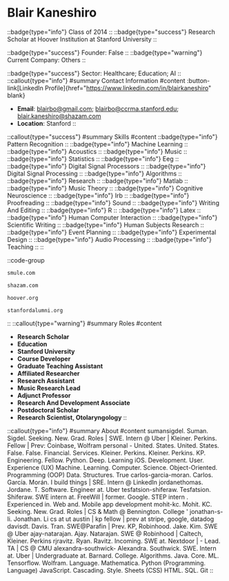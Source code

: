 # Blair Kaneshiro
::badge{type="info"}
Class of 2014
::
::badge{type="success"}
Research Scholar at Hoover Institution at Stanford University
::

::badge{type="success"}
Founder: False
::
::badge{type="warning"}
Current Company: Others
::

::badge{type="success"}
Sector: Healthcare; Education; AI
::
::callout{type="info"}
#summary
Contact Information
#content
:button-link[LinkedIn Profile]{href="https://www.linkedin.com/in/blairkaneshiro" blank}
- **Email**: blairbo@gmail.com; blairbo@ccrma.stanford.edu; blair.kaneshiro@shazam.com
- **Location**: Stanford
::

::callout{type="success"}
#summary
Skills
#content
::badge{type="info"}
Pattern Recognition
::
::badge{type="info"}
Machine Learning
::
::badge{type="info"}
Acoustics
::
::badge{type="info"}
Music
::
::badge{type="info"}
Statistics
::
::badge{type="info"}
Eeg
::
::badge{type="info"}
Digital Signal Processors
::
::badge{type="info"}
Digital Signal Processing
::
::badge{type="info"}
Algorithms
::
::badge{type="info"}
Research
::
::badge{type="info"}
Matlab
::
::badge{type="info"}
Music Theory
::
::badge{type="info"}
Cognitive Neuroscience
::
::badge{type="info"}
Irb
::
::badge{type="info"}
Proofreading
::
::badge{type="info"}
Sound
::
::badge{type="info"}
Writing And Editing
::
::badge{type="info"}
R
::
::badge{type="info"}
Latex
::
::badge{type="info"}
Human Computer Interaction
::
::badge{type="info"}
Scientific Writing
::
::badge{type="info"}
Human Subjects Research
::
::badge{type="info"}
Event Planning
::
::badge{type="info"}
Experimental Design
::
::badge{type="info"}
Audio Processing
::
::badge{type="info"}
Teaching
::
::

::code-group
```bash [Smule]
smule.com
```
```bash [Shazam]
shazam.com
```
```bash [Hoover Institution at Stanford University]
hoover.org
```
```bash [Standford Alumni]
stanfordalumni.org
```
::
::callout{type="warning"}
#summary
Roles
#content
- **Research Scholar**
- **Education**
- **Stanford University**
- **Course Developer**
- **Graduate Teaching Assistant**
- **Affiliated Researcher**
- **Research Assistant**
- **Music Research Lead**
- **Adjunct Professor**
- **Research And Development Associate**
- **Postdoctoral Scholar**
- **Research Scientist, Otolaryngology**
::

::callout{type="info"}
#summary
About
#content
sumansigdel. Suman. Sigdel. Seeking. New. Grad. Roles | SWE. Intern @ Uber | Kleiner. Perkins. Fellow | Prev: Coinbase, Wolfram personal - United. States. United. States. False. False. Financial. Services. Kleiner. Perkins. Kleiner. Perkins. KP. Engineering. Fellow. Python. Deep. Learning iOS. Development. User. Experience (UX) Machine. Learning. Computer. Science. Object-Oriented. Programming (OOP) Data. Structures. True carlos-garcia-moran. Carlos. García. Morán. I build things | SRE. Intern @ LinkedIn jordanethomas. Jordane. T. Software. Engineer at. Uber tesfatsion-shiferaw. Tesfatsion. Shiferaw. SWE intern at. FreeWill | former. Google. STEP intern . Experienced in. Web and. Mobile app development mohit-kc. Mohit. KC. Seeking. New. Grad. Roles | CS & Math @ Bennington. College ' jonathan-s-li. Jonathan. Li cs at ut austin | kp fellow | prev at stripe, google, datadog davisdt. Davis. Tran. SWE@Parafin | Prev. KP, Robinhood. Jake. Kim. SWE @ Uber ajay-natarajan. Ajay. Natarajan. SWE @ Robinhood | Caltech, Kleiner. Perkins rjravitz. Ryan. Ravitz. Incoming. SWE at. Nextdoor | - Lead. TA | CS @ CMU alexandra-southwick- Alexandra. Southwick. SWE. Intern at. Uber | Undergraduate at. Barnard. College. Algorithms. Java. Core. ML. Tensorflow. Wolfram. Language. Mathematica. Python (Programming. Language) JavaScript. Cascading. Style. Sheets (CSS) HTML. SQL. Git
::
